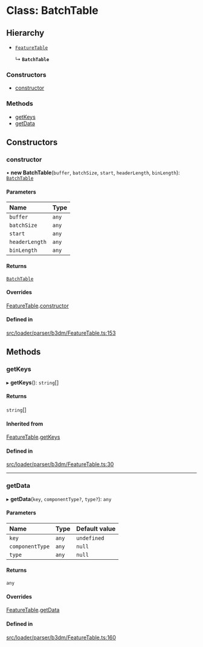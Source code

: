 # Class: BatchTable

## Hierarchy

- [`FeatureTable`](FeatureTable.md)

  ↳ **`BatchTable`**

### Constructors

- [constructor](BatchTable.md#constructor)

### Methods

- [getKeys](BatchTable.md#getkeys)
- [getData](BatchTable.md#getdata)

## Constructors

### constructor

• **new BatchTable**(`buffer`, `batchSize`, `start`, `headerLength`, `binLength`): [`BatchTable`](BatchTable.md)

#### Parameters

| Name | Type |
| :------ | :------ |
| `buffer` | `any` |
| `batchSize` | `any` |
| `start` | `any` |
| `headerLength` | `any` |
| `binLength` | `any` |

#### Returns

[`BatchTable`](BatchTable.md)

#### Overrides

[FeatureTable](FeatureTable.md).[constructor](FeatureTable.md#constructor)

#### Defined in

[src/loader/parser/b3dm/FeatureTable.ts:153](https://github.com/Orillusion/orillusion/blob/main/src/loader/parser/b3dm/FeatureTable.ts#L153)

## Methods

### getKeys

▸ **getKeys**(): `string`[]

#### Returns

`string`[]

#### Inherited from

[FeatureTable](FeatureTable.md).[getKeys](FeatureTable.md#getkeys)

#### Defined in

[src/loader/parser/b3dm/FeatureTable.ts:30](https://github.com/Orillusion/orillusion/blob/main/src/loader/parser/b3dm/FeatureTable.ts#L30)

___

### getData

▸ **getData**(`key`, `componentType?`, `type?`): `any`

#### Parameters

| Name | Type | Default value |
| :------ | :------ | :------ |
| `key` | `any` | `undefined` |
| `componentType` | `any` | `null` |
| `type` | `any` | `null` |

#### Returns

`any`

#### Overrides

[FeatureTable](FeatureTable.md).[getData](FeatureTable.md#getdata)

#### Defined in

[src/loader/parser/b3dm/FeatureTable.ts:160](https://github.com/Orillusion/orillusion/blob/main/src/loader/parser/b3dm/FeatureTable.ts#L160)
